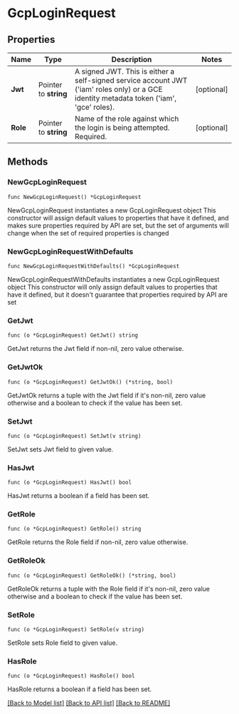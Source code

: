 # GcpLoginRequest

## Properties

Name | Type | Description | Notes
------------ | ------------- | ------------- | -------------
**Jwt** | Pointer to **string** | A signed JWT. This is either a self-signed service account JWT (&#39;iam&#39; roles only) or a GCE identity metadata token (&#39;iam&#39;, &#39;gce&#39; roles). | [optional] 
**Role** | Pointer to **string** | Name of the role against which the login is being attempted. Required. | [optional] 

## Methods

### NewGcpLoginRequest

`func NewGcpLoginRequest() *GcpLoginRequest`

NewGcpLoginRequest instantiates a new GcpLoginRequest object
This constructor will assign default values to properties that have it defined,
and makes sure properties required by API are set, but the set of arguments
will change when the set of required properties is changed

### NewGcpLoginRequestWithDefaults

`func NewGcpLoginRequestWithDefaults() *GcpLoginRequest`

NewGcpLoginRequestWithDefaults instantiates a new GcpLoginRequest object
This constructor will only assign default values to properties that have it defined,
but it doesn't guarantee that properties required by API are set

### GetJwt

`func (o *GcpLoginRequest) GetJwt() string`

GetJwt returns the Jwt field if non-nil, zero value otherwise.

### GetJwtOk

`func (o *GcpLoginRequest) GetJwtOk() (*string, bool)`

GetJwtOk returns a tuple with the Jwt field if it's non-nil, zero value otherwise
and a boolean to check if the value has been set.

### SetJwt

`func (o *GcpLoginRequest) SetJwt(v string)`

SetJwt sets Jwt field to given value.

### HasJwt

`func (o *GcpLoginRequest) HasJwt() bool`

HasJwt returns a boolean if a field has been set.

### GetRole

`func (o *GcpLoginRequest) GetRole() string`

GetRole returns the Role field if non-nil, zero value otherwise.

### GetRoleOk

`func (o *GcpLoginRequest) GetRoleOk() (*string, bool)`

GetRoleOk returns a tuple with the Role field if it's non-nil, zero value otherwise
and a boolean to check if the value has been set.

### SetRole

`func (o *GcpLoginRequest) SetRole(v string)`

SetRole sets Role field to given value.

### HasRole

`func (o *GcpLoginRequest) HasRole() bool`

HasRole returns a boolean if a field has been set.


[[Back to Model list]](../README.md#documentation-for-models) [[Back to API list]](../README.md#documentation-for-api-endpoints) [[Back to README]](../README.md)


